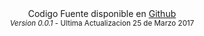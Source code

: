 <footer>
<center><medium>Codigo Fuente disponible en <a href="https://github.com/cuenta/permutation-tests" target="_blank" title="Codigo Fuente Permutation Tests Demo">Github</a></medium></center>
<center><small><em>Version 0.0.1</em> - Ultima Actualizacion 25 de Marzo 2017</small></center>
</footer>
